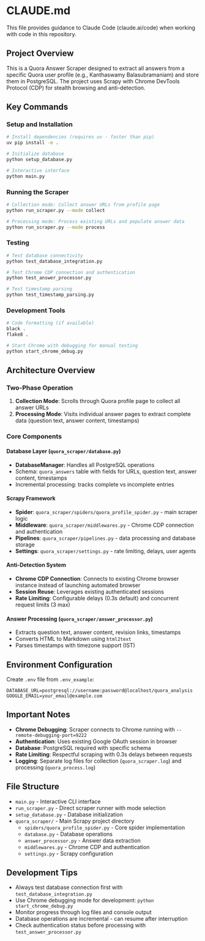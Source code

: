 # CLAUDE.md

This file provides guidance to Claude Code (claude.ai/code) when working with code in this repository.

## Project Overview

This is a Quora Answer Scraper designed to extract all answers from a specific Quora user profile (e.g., Kanthaswamy Balasubramaniam) and store them in PostgreSQL. The project uses Scrapy with Chrome DevTools Protocol (CDP) for stealth browsing and anti-detection.

## Key Commands

### Setup and Installation
```bash
# Install dependencies (requires uv - faster than pip)
uv pip install -e .

# Initialize database
python setup_database.py

# Interactive interface
python main.py
```

### Running the Scraper
```bash
# Collection mode: Collect answer URLs from profile page
python run_scraper.py --mode collect

# Processing mode: Process existing URLs and populate answer data
python run_scraper.py --mode process
```

### Testing
```bash
# Test database connectivity
python test_database_integration.py

# Test Chrome CDP connection and authentication
python test_answer_processor.py

# Test timestamp parsing
python test_timestamp_parsing.py
```

### Development Tools
```bash
# Code formatting (if available)
black .
flake8 .

# Start Chrome with debugging for manual testing
python start_chrome_debug.py
```

## Architecture Overview

### Two-Phase Operation
1. **Collection Mode**: Scrolls through Quora profile page to collect all answer URLs
2. **Processing Mode**: Visits individual answer pages to extract complete data (question text, answer content, timestamps)

### Core Components

#### Database Layer (`quora_scraper/database.py`)
- **DatabaseManager**: Handles all PostgreSQL operations
- Schema: `quora_answers` table with fields for URLs, question text, answer content, timestamps
- Incremental processing: tracks complete vs incomplete entries

#### Scrapy Framework
- **Spider**: `quora_scraper/spiders/quora_profile_spider.py` - main scraper logic
- **Middleware**: `quora_scraper/middlewares.py` - Chrome CDP connection and authentication
- **Pipelines**: `quora_scraper/pipelines.py` - data processing and database storage
- **Settings**: `quora_scraper/settings.py` - rate limiting, delays, user agents

#### Anti-Detection System
- **Chrome CDP Connection**: Connects to existing Chrome browser instance instead of launching automated browser
- **Session Reuse**: Leverages existing authenticated sessions
- **Rate Limiting**: Configurable delays (0.3s default) and concurrent request limits (3 max)

#### Answer Processing (`quora_scraper/answer_processor.py`)
- Extracts question text, answer content, revision links, timestamps
- Converts HTML to Markdown using `html2text`
- Parses timestamps with timezone support (IST)

## Environment Configuration

Create `.env` file from `.env_example`:
```
DATABASE_URL=postgresql://username:password@localhost/quora_analysis
GOOGLE_EMAIL=your_email@example.com
```

## Important Notes

- **Chrome Debugging**: Scraper connects to Chrome running with `--remote-debugging-port=9222`
- **Authentication**: Uses existing Google OAuth session in browser
- **Database**: PostgreSQL required with specific schema
- **Rate Limiting**: Respectful scraping with 0.3s delays between requests
- **Logging**: Separate log files for collection (`quora_scraper.log`) and processing (`quora_process.log`)

## File Structure

- `main.py` - Interactive CLI interface
- `run_scraper.py` - Direct scraper runner with mode selection
- `setup_database.py` - Database initialization
- `quora_scraper/` - Main Scrapy project directory
  - `spiders/quora_profile_spider.py` - Core spider implementation
  - `database.py` - Database operations
  - `answer_processor.py` - Answer data extraction
  - `middlewares.py` - Chrome CDP and authentication
  - `settings.py` - Scrapy configuration

## Development Tips

- Always test database connection first with `test_database_integration.py`
- Use Chrome debugging mode for development: `python start_chrome_debug.py`
- Monitor progress through log files and console output
- Database operations are incremental - can resume after interruption
- Check authentication status before processing with `test_answer_processor.py`